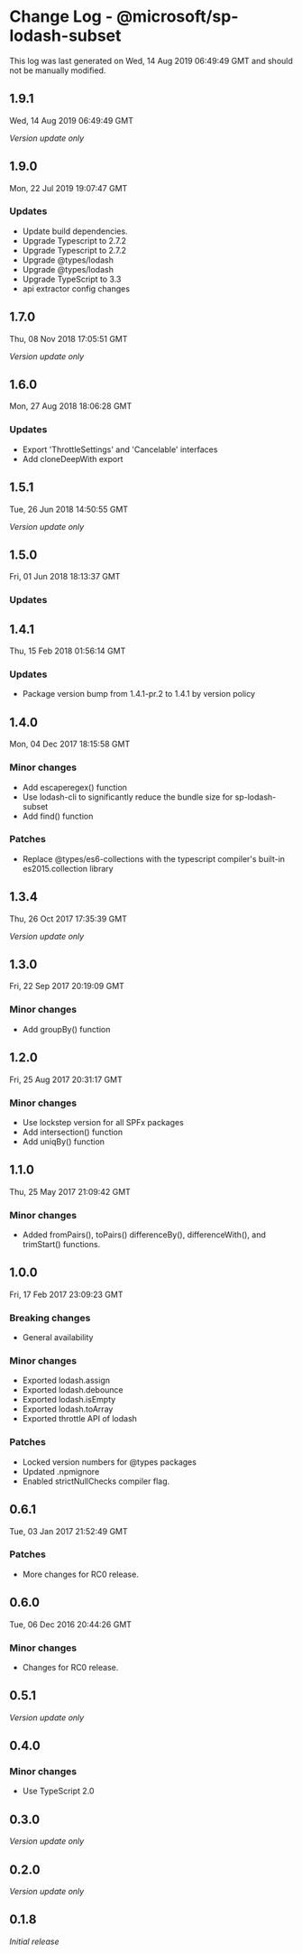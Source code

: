 # Change Log - @microsoft/sp-lodash-subset

This log was last generated on Wed, 14 Aug 2019 06:49:49 GMT and should not be manually modified.

## 1.9.1
Wed, 14 Aug 2019 06:49:49 GMT

*Version update only*

## 1.9.0
Mon, 22 Jul 2019 19:07:47 GMT

### Updates

- Update build dependencies.
- Upgrade Typescript to 2.7.2
- Upgrade Typescript to 2.7.2
- Upgrade @types/lodash
- Upgrade @types/lodash
- Upgrade TypeScript to 3.3
- api extractor config changes

## 1.7.0
Thu, 08 Nov 2018 17:05:51 GMT

*Version update only*

## 1.6.0
Mon, 27 Aug 2018 18:06:28 GMT

### Updates

- Export 'ThrottleSettings' and 'Cancelable' interfaces
- Add cloneDeepWith export

## 1.5.1
Tue, 26 Jun 2018 14:50:55 GMT

*Version update only*

## 1.5.0
Fri, 01 Jun 2018 18:13:37 GMT

### Updates


## 1.4.1
Thu, 15 Feb 2018 01:56:14 GMT

### Updates

- Package version bump from 1.4.1-pr.2 to 1.4.1 by version policy

## 1.4.0
Mon, 04 Dec 2017 18:15:58 GMT

### Minor changes

- Add escaperegex() function
- Use lodash-cli to significantly reduce the bundle size for sp-lodash-subset
- Add find() function

### Patches

- Replace @types/es6-collections with the typescript compiler's built-in es2015.collection library

## 1.3.4
Thu, 26 Oct 2017 17:35:39 GMT

*Version update only*

## 1.3.0
Fri, 22 Sep 2017 20:19:09 GMT

### Minor changes

- Add groupBy() function

## 1.2.0
Fri, 25 Aug 2017 20:31:17 GMT

### Minor changes

- Use lockstep version for all SPFx packages
- Add intersection() function
- Add uniqBy() function

## 1.1.0
Thu, 25 May 2017 21:09:42 GMT

### Minor changes

- Added fromPairs(), toPairs() differenceBy(), differenceWith(), and trimStart() functions.

## 1.0.0
Fri, 17 Feb 2017 23:09:23 GMT

### Breaking changes

- General availability

### Minor changes

- Exported lodash.assign
- Exported lodash.debounce
- Exported lodash.isEmpty
- Exported lodash.toArray
- Exported throttle API of lodash

### Patches

- Locked version numbers for @types packages
- Updated .npmignore
- Enabled strictNullChecks compiler flag.

## 0.6.1
Tue, 03 Jan 2017 21:52:49 GMT

### Patches

- More changes for RC0 release.

## 0.6.0
Tue, 06 Dec 2016 20:44:26 GMT

### Minor changes

- Changes for RC0 release.

## 0.5.1

*Version update only*

## 0.4.0

### Minor changes

- Use TypeScript 2.0

## 0.3.0

*Version update only*

## 0.2.0

*Version update only*

## 0.1.8

*Initial release*


